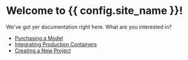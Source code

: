 # Welcome to {{ config.site_name }}!

We've got yer documentation right here. What are you interested in?

- [Purchasing a Model](./purchasing)
- [Integrating Production Containers](./using-containers)
- [Creating a New Project](/create-project)
